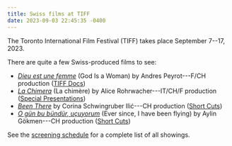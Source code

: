 ```yaml
---
title: Swiss films at TIFF
date: 2023-09-03 22:45:35 -0400
---
```


The Toronto International Film Festival (TIFF) takes place September 7--17,
2023.

There are quite a few Swiss-produced films to see:

- [*Dieu est une femme*][sfdeuf] (God Is a Woman) by Andres Peyrot---F/CH
  production ([TIFF Docs][tdeuf])
- [*La Chimera*][sflachi] (La chimère) by Alice Rohrwacher---IT/CH/F production
  ([Special Presentations][tlachi])
- [*Been There*][sfbt] by Corina Schwingruber Ilić---CH production ([Short
  Cuts][tbt])
- [*O gün bu bündür, uçuyorum*][sfobg] (Ever since, I have been flying) by
  Aylin Gökmen---CH production ([Short Cuts][tobg])

See the [screening schedule][sched] for a complete list of all showings.

[sfdeuf]: <https://swissfilms.ch/en/movie/dieu-est-une-femme/509A3B2B486E4768A174C7E0940DD9EB>
[tdeuf]: <https://www.tiff.net/events/god-is-a-woman>
[sflachi]: <https://swissfilms.ch/en/movie/la-chimera/F11D15881F6E4B1F94FFDDCFA50BED92>
[tlachi]: <https://www.tiff.net/events/la-chimera>
[sfbt]: <https://swissfilms.ch/en/movie/been-there/F0B7B9032FB047C38D1F2C3AC60A3DD8>
[tbt]: <https://www.tiff.net/events/short-cuts-2023-programme-01>
[sfobg]: <https://swissfilms.ch/en/movie/o-gn-bu-gndr-uuyorum/35468B70E2F241D79D036DABDBE4E53E>
[tobg]: <https://www.tiff.net/events/short-cuts-2023-programme-05>
[sched]: <https://tiff.net/films?schedule>
